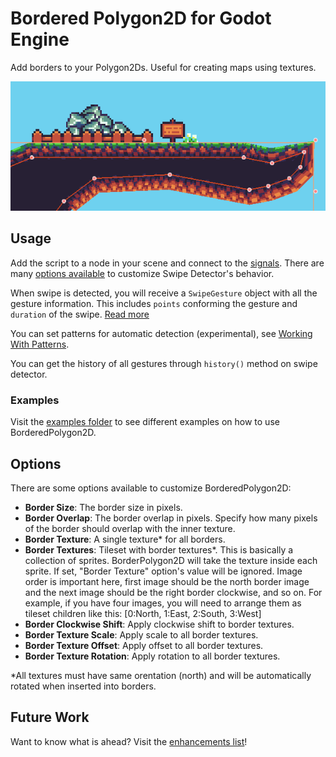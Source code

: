 # Bordered Polygon2D for Godot Engine

Add borders to your Polygon2Ds. Useful for creating maps using textures.

![Preview](./docs/images/preview.png)

## Usage

Add the script to a node in your scene and connect to the [signals](#signals).
There are many [options available](#options-exported-variables) to customize Swipe Detector's behavior.

When swipe is detected, you will receive a `SwipeGesture` object with all
the gesture information. This includes `points` conforming the gesture
and `duration` of the swipe. [Read more](#swipegesture)

You can set patterns for automatic detection (experimental), see [Working With Patterns](#working-with-patterns).

You can get the history of all gestures through `history()` method on swipe
detector.

### Examples

Visit the [examples folder](./examples) to see different examples on how to use
BorderedPolygon2D.

## Options

There are some options available to customize BorderedPolygon2D:

- **Border Size**: The border size in pixels.
- **Border Overlap**: The border overlap in pixels. Specify how many pixels of
    the border should overlap with the inner texture.
- **Border Texture**: A single texture\* for all borders.
- **Border Textures**: Tileset with border textures\*. This is basically a
    collection of sprites. BorderPolygon2D will take the texture inside each
    sprite. If set, "Border Texture" option's value will be ignored. Image order
    is important here, first image should be the north border image and the next
    image should be the right border clockwise, and so on. For example, if you
    have four images, you will need to arrange them as tileset children like this:
    [0:North, 1:East, 2:South, 3:West]
- **Border Clockwise Shift**: Apply clockwise shift to border textures.
- **Border Texture Scale**: Apply scale to all border textures.
- **Border Texture Offset**: Apply offset to all border textures.
- **Border Texture Rotation**: Apply rotation to all border textures.

\*All textures must have same orentation (north) and will be
automatically rotated when inserted into borders.

## Future Work

Want to know what is ahead? Visit the [enhancements list](./labels/enhancement)!
